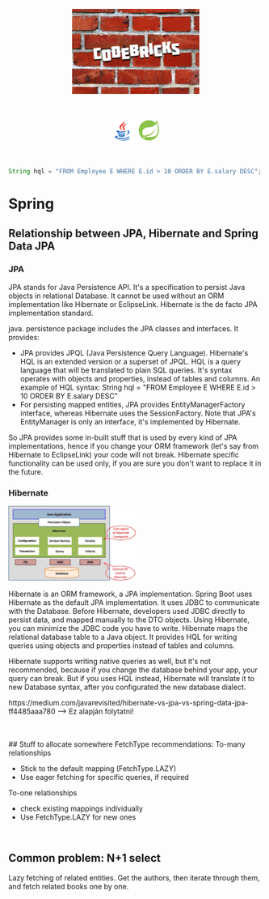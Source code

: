 <!-- Improved compatibility of back to top link: See: https://github.com/othneildrew/Best-README-Template/pull/73 -->
<a name="readme-top"></a>

<p align="center">
  <img src="images/codebricks-logo-2in1.jpeg" width="50%" height="auto"/>
</p>

<br>

<p align="center">
  <img src="images/icons8-java-48.png" width="48" height="48"/>
  <img src="images/icons8-spring-boot-48.png" width="48" height="48"/>
</p>

<br>

```java
String hql = "FROM Employee E WHERE E.id > 10 ORDER BY E.salary DESC";
```

# Spring
## Relationship between JPA, Hibernate and Spring Data JPA
### JPA
<p>
  JPA stands for Java Persistence API. It's a specification to persist Java objects in relational Database. It cannot be used without an ORM implementation like Hibernate or EclipseLink. Hibernate is the de facto JPA     implementation standard.
</p>

<p>
  java. persistence package includes the JPA classes and interfaces. It provides:
  <ul>
    <li>
      JPA provides JPQL (Java Persistence Query Language). Hibernate's HQL is an extended version or a superset of JPQL. HQL is a query language that will be translated to plain SQL queries. It's syntax operates with objects and properties, instead of tables and columns. An example of HQL syntax: String hql = "FROM Employee E WHERE E.id > 10 ORDER BY E.salary DESC"
    </li>
    <li>For persisting mapped entities, JPA provides EntityManagerFactory interface, whereas Hibernate uses the SessionFactory. Note that JPA's EntityManager is only an interface, it's implemented by Hibernate.</li>
  </ul>
</p>

<p>So JPA provides some in-built stuff that is used by every kind of JPA implementations, hence if you change your ORM framework (let's say from Hibernate to EclipseLink) your code will not break. Hibernate specific functionality can be used only, if you are sure you don't want to replace it in the future.</p>

### Hibernate
<p>
  <img src="images/hibernate_architecture.jpg" width="50%" height="auto"/>
</p>
<p>Hibernate is an ORM framework, a JPA implementation. Spring Boot uses Hibernate as the default JPA implementation. It uses JDBC to communicate with the Database. Before Hibernate, developers used JDBC directly to persist data, and mapped manually to the DTO objects. Using Hibernate, you can minimize the JDBC code you have to write. Hibernate maps the relational database table to a Java object. It provides HQL for writing queries using objects and properties instead of tables and columns.</p>

<p>
  Hibernate supports writing native queries as well, but it's not recommended, because if you change the database behind your app, your query can break. But if you uses HQL instead, Hibernate will translate it to new Database syntax, after you configurated the new database dialect.
</p>

<p>https://medium.com/javarevisited/hibernate-vs-jpa-vs-spring-data-jpa-ff4485aaa780 --> Ez alapján folytatni!</p>

<br>
<br>
## Stuff to allocate somewhere
FetchType recommendations:
To-many relationships
<ul>
  <li>Stick to the default mapping (FetchType.LAZY)</li>
  <li>Use eager fetching for specific queries, if required</li>
</ul>
To-one relationships
<ul>
  <li>check existing mappings individually</li>
  <li>Use FetchType.LAZY for new ones</li>
</ul>

<br>

## Common problem: N+1 select
Lazy fetching of related entities.
Get the authors, then iterate through them, and fetch related books one by one.

